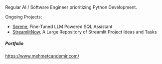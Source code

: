 Regular AI / Software Engineer prioritizing Python Development.

Ongoing Projects: 
  - [Serene](https://github.com/mcandemir/serene), Fine-Tuned LLM Powered SQL Assistant
  - [StreamlitNow](https://github.com/mcandemir/streamlit-now), A Large Repository of Streamlit Project Ideas and Tasks

##### Portfolio
https://www.mehmetcandemir.com/

<!--
##### Stats 
![Can Demir's GitHub stats](https://github-readme-stats.vercel.app/api?username=mcandemir&show_icons=true&theme=radical\&rank_icon=percentile)
-->

